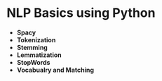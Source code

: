 # NLP Basics using Python
* **Spacy** 
* **Tokenization**
* **Stemming**
* **Lemmatization**
* **StopWords**
* **Vocabualry and Matching**

